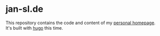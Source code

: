 # jan-sl.de

This repository contains the code and content of my [personal homepage](https://www.jan-sl.de).
It's built with [hugo](https://gohugo.io) this time.
